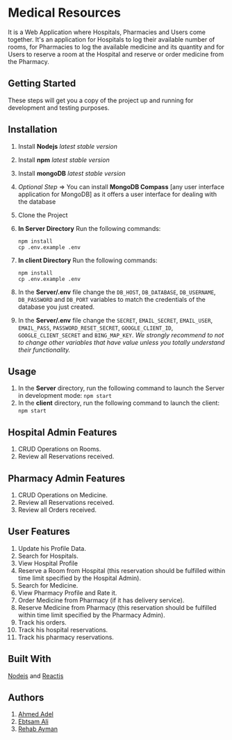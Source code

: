 # Medical Resources

It is a Web Application where Hospitals, Pharmacies and Users come together. It's an application for Hospitals to log their available number of rooms, for Pharmacies to log the available medicine and its quantity and for Users to reserve a room at the Hospital and reserve or order medicine from the Pharmacy.

## Getting Started

These steps will get you a copy of the project up and running for development and testing purposes.

## Installation

1.  Install  **Nodejs** _latest stable version_
2.  Install  **npm** _latest stable version_
3.  Install  **mongoDB** _latest stable version_
4. _Optional Step_ ⇒ You can install **MongoDB Compass** [any user interface application for MongoDB] as it offers a user interface for dealing with the database
5.  Clone the Project
6.  **In Server Directory** 
	Run the following commands:
	```
	npm install
	cp .env.example .env
	```
    
7. **In client Directory** 
	Run the following commands:
	```
	npm install
	cp .env.example .env
	```
8.  In the **Server/.env** file change the  `DB_HOST`,  `DB_DATABASE`, `DB_USERNAME`, `DB_PASSWORD` and `DB_PORT`  variables to match the credentials of the database you just created. 
9. In the **Server/.env** file change the  `SECRET`,  `EMAIL_SECRET`, `EMAIL_USER`, `EMAIL_PASS`, `PASSWORD_RESET_SECRET`, `GOOGLE_CLIENT_ID`, `GOOGLE_CLIENT_SECRET` and `BING_MAP_KEY`. 
_We strongly recommend to not to change other variables that have value unless you totally understand their functionality._
    

## Usage

1. In the **Server** directory, run the following command to launch the Server in development mode:  `npm start`
2. In the **client** directory, run the following command to launch the client:  `npm start`

## Hospital Admin Features

1. CRUD Operations on Rooms.
2. Review all Reservations received.

## Pharmacy Admin Features

1. CRUD Operations on Medicine.
2. Review all Reservations received.
3. Review all Orders received.

## User Features

1.  Update his Profile Data.
2.  Search for Hospitals.
3.  View Hospital Profile
4.  Reserve a Room from Hospital (this reservation should be fulfilled within time limit specified by the Hospital Admin).
5.  Search for Medicine.
6.  View Pharmacy Profile and Rate it.
7.  Order Medicine from Pharmacy (if it has delivery service).
8.  Reserve Medicine from Pharmacy (this reservation should be fulfilled within time limit specified by the Pharmacy Admin).
9.  Track his orders.
10. Track his hospital reservations.
11. Track his pharmacy reservations.

## Built With

[Nodejs](https://nodejs.org/en/) and [Reactjs](https://reactjs.org/)

## Authors

1.  [Ahmed Adel](https://github.com/AhmedAdelFahim)
2.  [Ebtsam Ali](https://github.com/ebtsamali)
3.  [Rehab Ayman](https://github.com/rehabayman)
